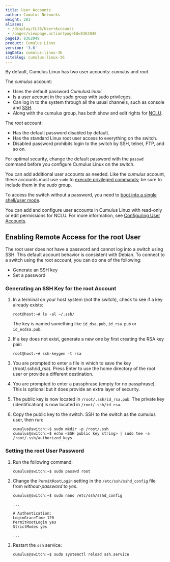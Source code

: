 ```yaml
---
title: User Accounts
author: Cumulus Networks
weight: 281
aliases:
 - /display/CL36/User+Accounts
 - /pages/viewpage.action?pageId=8362048
pageID: 8362048
product: Cumulus Linux
version: '3.6'
imgData: cumulus-linux-36
siteSlug: cumulus-linux-36
---
```

By default, Cumulus Linux has two user accounts: *cumulus* and *root*.

The *cumulus* account:

  - Uses the default password *CumulusLinux\!*
  - Is a user account in the *sudo* group with sudo privileges.
  - Can log in to the system through all the usual channels, such as
    console and
    [SSH](/version/cumulus-linux-36/System-Configuration/Authentication-Authorization-and-Accounting/SSH-for-Remote-Access).
  - Along with the cumulus group, has both show and edit rights for
    [NCLU](/version/cumulus-linux-36/System-Configuration/Network-Command-Line-Utility-NCLU/).

The *root* account:

  - Has the default password disabled by default.
  - Has the standard Linux root user access to everything on the switch.
  - Disabled password prohibits login to the switch by SSH, telnet, FTP,
    and so on.

For optimal security, change the default password with the `passwd`
command before you configure Cumulus Linux on the switch.

You can add additional user accounts as needed. Like the *cumulus*
account, these accounts must use `sudo` to 
[execute privileged commands](/version/cumulus-linux-36/System-Configuration/Authentication-Authorization-and-Accounting/Using-sudo-to-Delegate-Privileges);
be sure to include them in the *sudo* group.

To access the switch without a password, you need to 
[boot into a single shell/user mode](/version/cumulus-linux-36/Monitoring-and-Troubleshooting/Single-User-Mode-Boot-Recovery).

You can add and configure user accounts in Cumulus Linux with read-only
or edit permissions for NCLU. For more information, see 
[Configuring User Accounts](/version/cumulus-linux-36/System-Configuration/Network-Command-Line-Utility-NCLU/).

## Enabling Remote Access for the root User

The root user does not have a password and cannot log into a switch
using SSH. This default account behavior is consistent with Debian. To
connect to a switch using the root account, you can do one of the
following:

  - Generate an SSH key
  - Set a password

### Generating an SSH Key for the root Account

1.  In a terminal on your host system (not the switch), check to see if
    a key already exists:
    
        root@host:~# ls -al ~/.ssh/
    
    The key is named something like `id_dsa.pub`, `id_rsa.pub` or
    `id_ecdsa.pub`.

2.  If a key does not exist, generate a new one by first creating the
    RSA key pair:
    
        root@host:~# ssh-keygen -t rsa

3.  You are prompted to enter a file in which to save the key
    (/root/.ssh/id\_rsa)*.* Press Enter to use the home directory of the
    root user or provide a different destination.

4.  You are prompted to enter a passphrase (empty for no passphrase).
    This is optional but it does provide an extra layer of security.

5.  The public key is now located in `/root/.ssh/id_rsa.pub`. The
    private key (identification) is now located in `/root/.ssh/id_rsa`.

6.  Copy the public key to the switch. SSH to the switch as the cumulus
    user, then run:
    
        cumulus@switch:~$ sudo mkdir -p /root/.ssh
        cumulus@switch:~$ echo <SSH public key string> | sudo tee -a /root/.ssh/authorized_keys

### Setting the root User Password

1.  Run the following command:
    
        cumulus@switch:~$ sudo passwd root

2.  Change the `PermitRootLogin` setting in the `/etc/ssh/sshd_config`
    file from *without-password* to *yes*.
    
    ``` 
    cumulus@switch:~$ sudo nano /etc/ssh/sshd_config
     
    ... 
          
    # Authentication:
    LoginGraceTime 120
    PermitRootLogin yes
    StrictModes yes
          
    ...  
    ```

3.  Restart the `ssh` service:
    
        cumulus@switch:~$ sudo systemctl reload ssh.service
